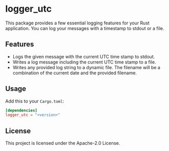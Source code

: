 # logger_utc

This package provides a few essential logging features for your
Rust application. You can log your messages with a timestamp
to stdout or a file.

## Features

- Logs the given message with the current UTC time stamp to stdout.
- Writes a log message including the current UTC time stamp to a file.
- Writes any provided log string to a dynamic file.
The filename will be a combination of the current date 
and the provided filename.

## Usage

Add this to your `Cargo.toml`:
```toml
[dependencies]
logger_utc = "<version>"
```

## License

This project is licensed under the Apache-2.0 License.